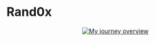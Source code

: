 # Rand0x

<div align="center">
  <a href="https://git.io/typing-svg">
    <img src="https://readme-typing-svg.demolab.com?font=Fira+Code&duration=3200&pause=2000&color=C38936&center=true&vCenter=true&width=435&lines=My+journey+overview" alt="My journey overview" />
  </a>
</div>
